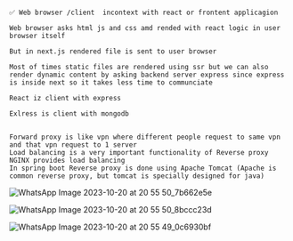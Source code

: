 ```

✅ Web browser /client  incontext with react or frontent applicagion

Web browser asks html js and css amd rended with react logic in user browser itself

But in next.js rendered file is sent to user browser

Most of times static files are rendered using ssr but we can also render dynamic content by asking backend server express since express is inside next so it takes less time to communciate 

React iz client with express

Exlress is client with mongodb


Forward proxy is like vpn where different people request to same vpn and that vpn request to 1 server
Load balancing is a very important functionality of Reverse proxy 
NGINX provides load balancing 
In spring boot Reverse proxy is done using Apache Tomcat (Apache is common reverse proxy, but tomcat is specially designed for java)
```
![WhatsApp Image 2023-10-20 at 20 55 50_7b662e5e](https://github.com/itsamrit/system-design-primer/assets/86003701/755cbcd4-d9a7-4a6e-bd8f-0b3cdc49ded6)

![WhatsApp Image 2023-10-20 at 20 55 50_8bccc23d](https://github.com/itsamrit/system-design-primer/assets/86003701/e9a0e007-a85c-40bb-82ad-d2bdcebb5521)

![WhatsApp Image 2023-10-20 at 20 55 49_0c6930bf](https://github.com/itsamrit/system-design-primer/assets/86003701/f8f45b29-d77e-4e54-b940-a0f355d3b0ae)

